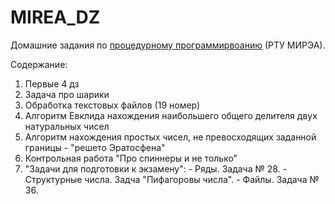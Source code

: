 # MIREA_DZ

Домашние задания по [процедурному программирвоанию](https://lizochekk.jimdofree.com/%D0%BF%D1%80%D0%BE%D0%B3%D1%80%D0%B0%D0%BC%D0%BC%D0%B8%D1%80%D0%BE%D0%B2%D0%B0%D0%BD%D0%B8%D0%B5/) (РТУ МИРЭА).

Содержание:
1) Первые 4 дз
2) Задача про шарики
3) Обработка текстовых файлов (19 номер)
4) Алгоритм Евклида нахождения наибольшего общего делителя двух натуральных чисел
5) Алгоритм нахождения простых чисел, не превосходящих заданной границы - "решето Эратосфена"
6) Контрольная работа "Про спиннеры и не только"
7) "Задачи для подготовки к экзамену":
        - Ряды. Задача № 28.
        - Структурные числа. Задча "Пифагоровы числа".
        - Файлы. Задача № 36.
